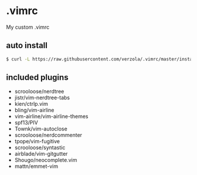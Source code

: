 # .vimrc
My custom .vimrc

## auto install
```sh
$ curl -L https://raw.githubusercontent.com/verzola/.vimrc/master/install.sh | sh
```

## included plugins
- scrooloose/nerdtree
- jistr/vim-nerdtree-tabs
- kien/ctrlp.vim
- bling/vim-airline
- vim-airline/vim-airline-themes
- spf13/PIV
- Townk/vim-autoclose
- scrooloose/nerdcommenter
- tpope/vim-fugitive
- scrooloose/syntastic
- airblade/vim-gitgutter
- Shougo/neocomplete.vim
- mattn/emmet-vim
